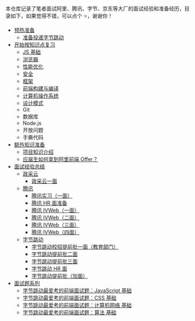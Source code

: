 本仓库记录了笔者面试阿里、腾讯、字节、京东等大厂的面试经验和准备经历，目录如下，如果觉得不错，可以点个 ⭐️，谢谢你！

- [预热准备](https://github.com/pftom/frontend-interview/tree/master/%E9%A2%84%E7%83%AD%E5%87%86%E5%A4%87)
  - [准备投递字节跳动](https://github.com/pftom/frontend-interview/blob/master/%E9%A2%84%E7%83%AD%E5%87%86%E5%A4%87/%E5%87%86%E5%A4%87%E5%AD%97%E8%8A%82%E8%B7%B3%E5%8A%A8%E5%AE%9E%E4%B9%A0.md)
- [开始按知识点复习](https://github.com/pftom/frontend-interview/tree/master/%E6%8C%89%E7%9F%A5%E8%AF%86%E7%82%B9%E5%A4%8D%E4%B9%A0)
  - [JS 基础](https://github.com/pftom/frontend-interview/blob/master/%E6%8C%89%E7%9F%A5%E8%AF%86%E7%82%B9%E5%A4%8D%E4%B9%A0/JS%20%E5%9F%BA%E7%A1%80.md)
  - [浏览器](https://github.com/pftom/frontend-interview/blob/master/%E6%8C%89%E7%9F%A5%E8%AF%86%E7%82%B9%E5%A4%8D%E4%B9%A0/%E6%B5%8F%E8%A7%88%E5%99%A8.md)
  - [性能优化](https://github.com/pftom/frontend-interview/blob/master/%E6%8C%89%E7%9F%A5%E8%AF%86%E7%82%B9%E5%A4%8D%E4%B9%A0/%E6%80%A7%E8%83%BD%E4%BC%98%E5%8C%96.md)
  - [安全](https://github.com/pftom/frontend-interview/blob/master/%E6%8C%89%E7%9F%A5%E8%AF%86%E7%82%B9%E5%A4%8D%E4%B9%A0/%E5%AE%89%E5%85%A8.md)
  - [框架](https://github.com/pftom/frontend-interview/blob/master/%E6%8C%89%E7%9F%A5%E8%AF%86%E7%82%B9%E5%A4%8D%E4%B9%A0/%E6%A1%86%E6%9E%B6.md)
  - [前端构建与编译](https://github.com/pftom/frontend-interview/blob/master/%E6%8C%89%E7%9F%A5%E8%AF%86%E7%82%B9%E5%A4%8D%E4%B9%A0/%E5%89%8D%E7%AB%AF%E6%9E%84%E5%BB%BA%E4%B8%8E%E7%BC%96%E8%AF%91.md)
  - [计算机操作系统](https://github.com/pftom/frontend-interview/blob/master/%E6%8C%89%E7%9F%A5%E8%AF%86%E7%82%B9%E5%A4%8D%E4%B9%A0/%E8%AE%A1%E7%AE%97%E6%9C%BA%E6%93%8D%E4%BD%9C%E7%B3%BB%E7%BB%9F.md)
  - [设计模式](https://github.com/pftom/frontend-interview/blob/master/%E6%8C%89%E7%9F%A5%E8%AF%86%E7%82%B9%E5%A4%8D%E4%B9%A0/%E8%AE%BE%E8%AE%A1%E6%A8%A1%E5%BC%8F.md)
  - Git
  - 数据库
  - Node.js
  - 开放问题
  - 手撕代码
- [额外知识准备](https://github.com/pftom/frontend-interview/tree/master/%E9%A2%9D%E5%A4%96%E7%9F%A5%E8%AF%86%E5%87%86%E5%A4%87)
  - [项目知识介绍](https://github.com/pftom/frontend-interview/blob/master/%E9%A2%9D%E5%A4%96%E7%9F%A5%E8%AF%86%E5%87%86%E5%A4%87/%E9%A1%B9%E7%9B%AE%E4%BB%8B%E7%BB%8D.md)
  - [应届生如何拿到阿里前端 Offer？](https://github.com/pftom/frontend-interview/blob/master/%E9%A2%9D%E5%A4%96%E7%9F%A5%E8%AF%86%E5%87%86%E5%A4%87/%E5%BA%94%E5%B1%8A%E7%94%9F%E5%A6%82%E4%BD%95%E6%8B%BF%E5%88%B0%E9%98%BF%E9%87%8C%E5%89%8D%E7%AB%AF%20Offer.md)
- [面试经验总结](https://github.com/pftom/frontend-interview/tree/master/%E9%9D%A2%E8%AF%95%E7%BB%8F%E9%AA%8C%E6%80%BB%E7%BB%93)
  - [政采云](https://github.com/pftom/frontend-interview/tree/master/%E9%9D%A2%E8%AF%95%E7%BB%8F%E9%AA%8C%E6%80%BB%E7%BB%93/%E6%94%BF%E9%87%87%E4%BA%91)
    - [政采云一面](https://github.com/pftom/frontend-interview/blob/master/%E9%9D%A2%E8%AF%95%E7%BB%8F%E9%AA%8C%E6%80%BB%E7%BB%93/%E6%94%BF%E9%87%87%E4%BA%91/%E6%94%BF%E9%87%87%E4%BA%91%E4%B8%80%E9%9D%A2.md)
  - [腾讯](https://github.com/pftom/frontend-interview/tree/master/%E9%9D%A2%E8%AF%95%E7%BB%8F%E9%AA%8C%E6%80%BB%E7%BB%93/%E8%85%BE%E8%AE%AF)
    - [腾讯实习（一面）](https://github.com/pftom/frontend-interview/blob/master/%E9%9D%A2%E8%AF%95%E7%BB%8F%E9%AA%8C%E6%80%BB%E7%BB%93/%E8%85%BE%E8%AE%AF/%E8%85%BE%E8%AE%AF%E5%AE%9E%E4%B9%A0%EF%BC%88%E4%B8%80%E9%9D%A2%EF%BC%89.md)
    - [腾讯 HR 面准备](https://github.com/pftom/frontend-interview/blob/master/%E9%9D%A2%E8%AF%95%E7%BB%8F%E9%AA%8C%E6%80%BB%E7%BB%93/%E8%85%BE%E8%AE%AF/%E8%85%BE%E8%AE%AF%20HR%20%E9%9D%A2%E5%87%86%E5%A4%87.md)
    - [腾讯 IVWeb（一面）](https://github.com/pftom/frontend-interview/blob/master/%E9%9D%A2%E8%AF%95%E7%BB%8F%E9%AA%8C%E6%80%BB%E7%BB%93/%E8%85%BE%E8%AE%AF/%E8%85%BE%E8%AE%AF%20IVWeb%EF%BC%88%E4%B8%80%E9%9D%A2%EF%BC%89.md)
    - [腾讯 IVWeb（二面）](https://github.com/pftom/frontend-interview/blob/master/%E9%9D%A2%E8%AF%95%E7%BB%8F%E9%AA%8C%E6%80%BB%E7%BB%93/%E8%85%BE%E8%AE%AF/%E8%85%BE%E8%AE%AF%20IVWeb%EF%BC%88%E4%BA%8C%E9%9D%A2%EF%BC%89.md)
    - [腾讯 IVWeb（三面）](https://github.com/pftom/frontend-interview/blob/master/%E9%9D%A2%E8%AF%95%E7%BB%8F%E9%AA%8C%E6%80%BB%E7%BB%93/%E8%85%BE%E8%AE%AF/%E8%85%BE%E8%AE%AF%20IVWeb%EF%BC%88%E4%B8%89%E9%9D%A2%EF%BC%89.md)
    - [腾讯 IVWeb（四面）](https://github.com/pftom/frontend-interview/blob/master/%E9%9D%A2%E8%AF%95%E7%BB%8F%E9%AA%8C%E6%80%BB%E7%BB%93/%E8%85%BE%E8%AE%AF/%E8%85%BE%E8%AE%AF%20IVWeb%EF%BC%88%E5%9B%9B%E9%9D%A2%EF%BC%89.md)
  - [字节跳动](https://github.com/pftom/frontend-interview/tree/master/%E9%9D%A2%E8%AF%95%E7%BB%8F%E9%AA%8C%E6%80%BB%E7%BB%93/%E5%AD%97%E8%8A%82%E8%B7%B3%E5%8A%A8)
    - [字节跳动校招提前批一面（教育部门）](https://github.com/pftom/frontend-interview/blob/master/%E9%9D%A2%E8%AF%95%E7%BB%8F%E9%AA%8C%E6%80%BB%E7%BB%93/%E5%AD%97%E8%8A%82%E8%B7%B3%E5%8A%A8/%E5%AD%97%E8%8A%82%E8%B7%B3%E5%8A%A8%E6%A0%A1%E6%8B%9B%E6%8F%90%E5%89%8D%E6%89%B9%E4%B8%80%E9%9D%A2%EF%BC%88%E6%95%99%E8%82%B2%E9%83%A8%E9%97%A8%EF%BC%89%20(2).md)
    - [字节跳动提前批二面](https://github.com/pftom/frontend-interview/blob/master/%E9%9D%A2%E8%AF%95%E7%BB%8F%E9%AA%8C%E6%80%BB%E7%BB%93/%E5%AD%97%E8%8A%82%E8%B7%B3%E5%8A%A8/%E5%AD%97%E8%8A%82%E8%B7%B3%E5%8A%A8%E6%8F%90%E5%89%8D%E6%89%B9%E4%BA%8C%E9%9D%A2.md)
    - [字节跳动提前批三面](https://github.com/pftom/frontend-interview/blob/master/%E9%9D%A2%E8%AF%95%E7%BB%8F%E9%AA%8C%E6%80%BB%E7%BB%93/%E5%AD%97%E8%8A%82%E8%B7%B3%E5%8A%A8/%E5%AD%97%E8%8A%82%E8%B7%B3%E5%8A%A8%E6%8F%90%E5%89%8D%E6%89%B9%E4%B8%89%E9%9D%A2.md)
    - [字节跳动 HR 面](https://github.com/pftom/frontend-interview/blob/master/%E9%9D%A2%E8%AF%95%E7%BB%8F%E9%AA%8C%E6%80%BB%E7%BB%93/%E5%AD%97%E8%8A%82%E8%B7%B3%E5%8A%A8/%E5%AD%97%E8%8A%82%E8%B7%B3%E5%8A%A8%E6%8F%90%E5%89%8D%E6%89%B9%EF%BC%88%E5%8A%A0%E9%9D%A2%EF%BC%89.md)
    - [字节跳动提前批（加面）](https://github.com/pftom/frontend-interview/blob/master/%E9%9D%A2%E8%AF%95%E7%BB%8F%E9%AA%8C%E6%80%BB%E7%BB%93/%E5%AD%97%E8%8A%82%E8%B7%B3%E5%8A%A8/%E5%AD%97%E8%8A%82%E8%B7%B3%E5%8A%A8%E6%8F%90%E5%89%8D%E6%89%B9%EF%BC%88%E5%8A%A0%E9%9D%A2%EF%BC%89.md)
- [面试题系列](https://github.com/pftom/frontend-interview/tree/master/%E9%9D%A2%E8%AF%95%E9%A2%98%E7%B3%BB%E5%88%97)
  - [字节跳动最爱考的前端面试题：JavaScript 基础](https://github.com/pftom/frontend-interview/blob/master/%E9%9D%A2%E8%AF%95%E9%A2%98%E7%B3%BB%E5%88%97/%E5%AD%97%E8%8A%82%E8%B7%B3%E5%8A%A8%E6%9C%80%E7%88%B1%E8%80%83%E7%9A%84%E5%89%8D%E7%AB%AF%E9%9D%A2%E8%AF%95%E9%A2%98%EF%BC%9AJavaScript%E5%9F%BA%E7%A1%80.md)
  - [字节跳动最爱考的前端面试题：CSS 基础](https://github.com/pftom/frontend-interview/blob/master/%E9%9D%A2%E8%AF%95%E9%A2%98%E7%B3%BB%E5%88%97/%E5%AD%97%E8%8A%82%E8%B7%B3%E5%8A%A8%E6%9C%80%E7%88%B1%E8%80%83%E7%9A%84%E5%89%8D%E7%AB%AF%E9%9D%A2%E8%AF%95%E9%A2%98%EF%BC%9ACSS%20%E5%9F%BA%E7%A1%80.md)
  - [字节跳动最爱考的前端面试题：计算机网络 基础](https://github.com/pftom/frontend-interview/blob/master/%E9%9D%A2%E8%AF%95%E9%A2%98%E7%B3%BB%E5%88%97/%E5%AD%97%E8%8A%82%E8%B7%B3%E5%8A%A8%E6%9C%80%E7%88%B1%E8%80%83%E7%9A%84%E5%89%8D%E7%AB%AF%E9%9D%A2%E8%AF%95%E9%A2%98%EF%BC%9A%E8%AE%A1%E7%AE%97%E6%9C%BA%E7%BD%91%E7%BB%9C%E5%9F%BA%E7%A1%80%20(1).md)
  - [字节跳动最爱考的前端面试题：算法 基础](https://github.com/pftom/frontend-interview/blob/master/%E9%9D%A2%E8%AF%95%E9%A2%98%E7%B3%BB%E5%88%97/%E5%AD%97%E8%8A%82%E8%B7%B3%E5%8A%A8%E6%9C%80%E7%88%B1%E8%80%83%E7%9A%84%E5%89%8D%E7%AB%AF%E7%AE%97%E6%B3%95%E9%A2%98%E7%B3%BB%E5%88%97.md)
